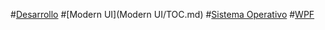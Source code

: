 ﻿#[Desarrollo](Dev/TOC.md)
#[Modern UI](Modern UI/TOC.md)
#[Sistema Operativo](OS/TOC.md)
#[WPF](WPF/TOC.md)
